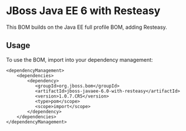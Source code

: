 JBoss Java EE 6 with Resteasy
=============================

This BOM builds on the Java EE full profile BOM, adding Resteasy.
 
Usage
-----

To use the BOM, import into your dependency management:

    <dependencyManagement>
        <dependencies>
            <dependency>
               <groupId>org.jboss.bom</groupId>
               <artifactId>jboss-javaee-6.0-with-resteasy</artifactId>
               <version>1.0.7.CR5</version>
               <type>pom</scope>
               <scope>import</scope>
            </dependency>
        </dependencies>
    </dependencyManagement>

